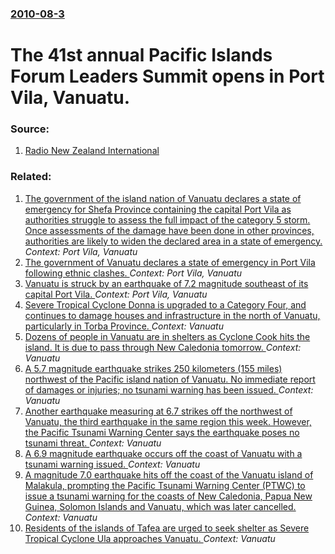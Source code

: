 ### [2010-08-3](/news/2010/08/3/index.md)

# The 41st annual Pacific Islands Forum Leaders Summit opens in Port Vila, Vanuatu. 




### Source:

1. [Radio New Zealand International](http://www.rnzi.com/pages/news.php?op=read&id=55093)

### Related:

1. [The government of the island nation of Vanuatu declares a state of emergency for Shefa Province containing the capital Port Vila as authorities struggle to assess the full impact of the category 5 storm. Once assessments of the damage have been done in other provinces, authorities are likely to widen the declared area in a state of emergency.  ](/news/2015/03/15/the-government-of-the-island-nation-of-vanuatu-declares-a-state-of-emergency-for-shefa-province-containing-the-capital-port-vila-as-authorit.md) _Context: Port Vila, Vanuatu_
2. [ The government of Vanuatu declares a state of emergency in Port Vila following ethnic clashes. ](/news/2007/03/5/the-government-of-vanuatu-declares-a-state-of-emergency-in-port-vila-following-ethnic-clashes.md) _Context: Port Vila, Vanuatu_
3. [ Vanuatu is struck by an earthquake of 7.2 magnitude southeast of  its capital Port Vila. ](/news/2007/03/25/vanuatu-is-struck-by-an-earthquake-of-7-2-magnitude-southeast-of-its-capital-port-vila.md) _Context: Port Vila, Vanuatu_
4. [Severe Tropical Cyclone Donna is upgraded to a Category Four, and continues to damage houses and infrastructure in the north of Vanuatu, particularly in Torba Province. ](/news/2017/05/6/severe-tropical-cyclone-donna-is-upgraded-to-a-category-four-and-continues-to-damage-houses-and-infrastructure-in-the-north-of-vanuatu-par.md) _Context: Vanuatu_
5. [Dozens of people in Vanuatu are in shelters as Cyclone Cook hits the island. It is due to pass through New Caledonia tomorrow. ](/news/2017/04/9/dozens-of-people-in-vanuatu-are-in-shelters-as-cyclone-cook-hits-the-island-it-is-due-to-pass-through-new-caledonia-tomorrow.md) _Context: Vanuatu_
6. [A 5.7 magnitude earthquake strikes 250 kilometers (155 miles) northwest of the Pacific island nation of Vanuatu. No immediate report of damages or injuries; no tsunami warning has been issued. ](/news/2017/04/17/a-5-7-magnitude-earthquake-strikes-250-kilometers-155-miles-northwest-of-the-pacific-island-nation-of-vanuatu-no-immediate-report-of-dama.md) _Context: Vanuatu_
7. [Another earthquake measuring at 6.7 strikes off the northwest of Vanuatu, the third earthquake in the same region this week. However, the Pacific Tsunami Warning Center says the earthquake poses no tsunami threat. ](/news/2016/04/7/another-earthquake-measuring-at-6-7-strikes-off-the-northwest-of-vanuatu-the-third-earthquake-in-the-same-region-this-week-however-the-pa.md) _Context: Vanuatu_
8. [A 6.9 magnitude earthquake occurs off the coast of Vanuatu with a tsunami warning issued. ](/news/2016/04/3/a-6-9-magnitude-earthquake-occurs-off-the-coast-of-vanuatu-with-a-tsunami-warning-issued.md) _Context: Vanuatu_
9. [A magnitude 7.0 earthquake hits off the coast of the Vanuatu island of Malakula, prompting the Pacific Tsunami Warning Center (PTWC) to issue a tsunami warning for the coasts of New Caledonia, Papua New Guinea, Solomon Islands and Vanuatu, which was later cancelled. ](/news/2016/04/29/a-magnitude-7-0-earthquake-hits-off-the-coast-of-the-vanuatu-island-of-malakula-prompting-the-pacific-tsunami-warning-center-ptwc-to-issu.md) _Context: Vanuatu_
10. [Residents of the islands of Tafea are urged to seek shelter as Severe Tropical Cyclone Ula approaches Vanuatu. ](/news/2016/01/10/residents-of-the-islands-of-tafea-are-urged-to-seek-shelter-as-severe-tropical-cyclone-ula-approaches-vanuatu.md) _Context: Vanuatu_
